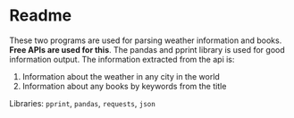 # Readme

These two programs are used for parsing weather information and books. **Free APIs are used for this**. The pandas and pprint library is used for good information output. The information extracted from the api is:
1. Information about the weather in any city in the world
2. Information about any books by keywords from the title

Libraries: `pprint`, `pandas`, `requests`, `json`
